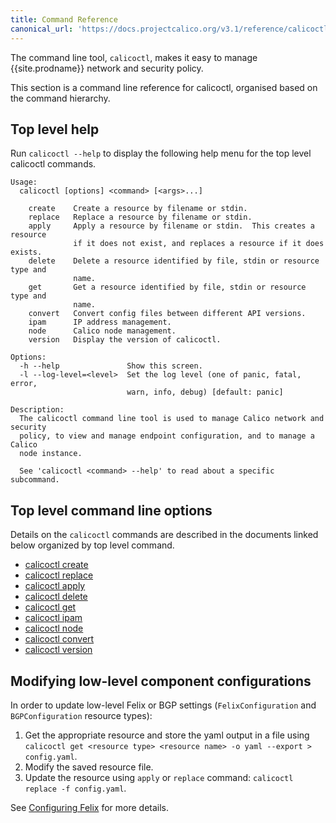 ```yaml
---
title: Command Reference
canonical_url: 'https://docs.projectcalico.org/v3.1/reference/calicoctl/commands/'
---
```


The command line tool, `calicoctl`, makes it easy to manage {{site.prodname}} network
and security policy.

This section is a command line reference for calicoctl, organised based on 
the command hierarchy.

## Top level help

Run `calicoctl --help` to display the following help menu for the top level 
calicoctl commands.

```
Usage:
  calicoctl [options] <command> [<args>...]

    create    Create a resource by filename or stdin.
    replace   Replace a resource by filename or stdin.
    apply     Apply a resource by filename or stdin.  This creates a resource 
              if it does not exist, and replaces a resource if it does exists.
    delete    Delete a resource identified by file, stdin or resource type and
              name.
    get       Get a resource identified by file, stdin or resource type and 
              name.
    convert   Convert config files between different API versions.
    ipam      IP address management.
    node      Calico node management.
    version   Display the version of calicoctl.

Options:
  -h --help               Show this screen.
  -l --log-level=<level>  Set the log level (one of panic, fatal, error,
                          warn, info, debug) [default: panic]

Description:
  The calicoctl command line tool is used to manage Calico network and security
  policy, to view and manage endpoint configuration, and to manage a Calico 
  node instance.

  See 'calicoctl <command> --help' to read about a specific subcommand.
```

## Top level command line options

Details on the `calicoctl` commands are described in the documents linked below
organized by top level command.

-  [calicoctl create]({{site.baseurl}}/{{page.version}}/reference/calicoctl/commands/create)
-  [calicoctl replace]({{site.baseurl}}/{{page.version}}/reference/calicoctl/commands/replace)
-  [calicoctl apply]({{site.baseurl}}/{{page.version}}/reference/calicoctl/commands/apply)
-  [calicoctl delete]({{site.baseurl}}/{{page.version}}/reference/calicoctl/commands/delete)
-  [calicoctl get]({{site.baseurl}}/{{page.version}}/reference/calicoctl/commands/get)
-  [calicoctl ipam]({{site.baseurl}}/{{page.version}}/reference/calicoctl/commands/ipam)
-  [calicoctl node]({{site.baseurl}}/{{page.version}}/reference/calicoctl/commands/node)
-  [calicoctl convert]({{site.baseurl}}/{{page.version}}/reference/calicoctl/commands/convert)
-  [calicoctl version]({{site.baseurl}}/{{page.version}}/reference/calicoctl/commands/version)

## Modifying low-level component configurations

In order to update low-level Felix or BGP settings (`FelixConfiguration` and `BGPConfiguration` resource types):
1. Get the appropriate resource and store the yaml output in a file using `calicoctl get <resource type> <resource name> -o yaml --export > config.yaml`.
1. Modify the saved resource file.
1. Update the resource using `apply` or `replace` command: `calicoctl replace -f config.yaml`.

See [Configuring Felix]({{site.baseurl}}/{{page.version}}/reference/felix/configuration) for more details.

